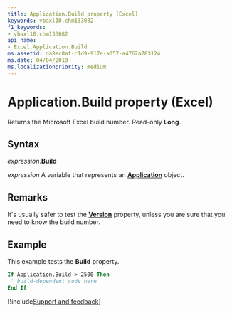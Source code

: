 ```yaml
---
title: Application.Build property (Excel)
keywords: vbaxl10.chm133082
f1_keywords:
- vbaxl10.chm133082
api_name:
- Excel.Application.Build
ms.assetid: da8ec8af-c1d9-917e-a057-a4762a783124
ms.date: 04/04/2019
ms.localizationpriority: medium
---
```



# Application.Build property (Excel)

Returns the Microsoft Excel build number. Read-only **Long**.


## Syntax

_expression_.**Build**

_expression_ A variable that represents an **[Application](Excel.Application(object).md)** object.


## Remarks

It's usually safer to test the **[Version](Excel.Application.Version.md)** property, unless you are sure that you need to know the build number.


## Example

This example tests the **Build** property.

```vb
If Application.Build > 2500 Then 
 ' build-dependent code here 
End If
```




[!include[Support and feedback](~/includes/feedback-boilerplate.md)]